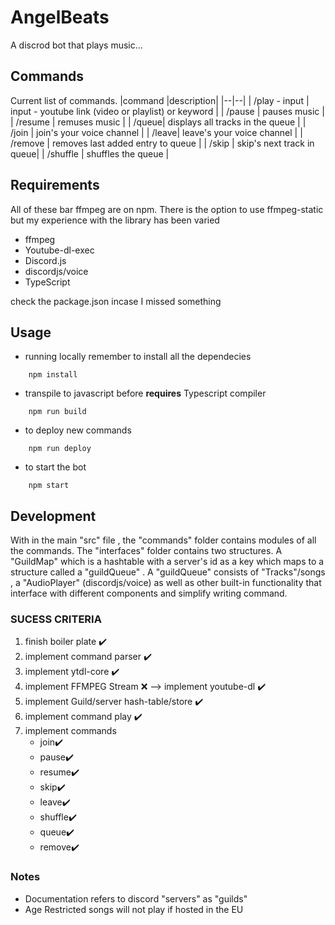 # AngelBeats

A discrod bot that plays music...

## Commands

Current list of commands.
|command |description|
|--|--|
| /play - input | input - youtube link (video or playlist) or keyword |
| /pause | pauses music |
| /resume | remuses music |
| /queue| displays all tracks in the queue |
| /join | join's your voice channel |
| /leave| leave's your voice channel |
| /remove | removes last added entry to queue |
| /skip | skip's next track in queue|
| /shuffle | shuffles the queue |

## Requirements

All of these bar ffmpeg are on npm. There is the option to use ffmpeg-static but my experience with the library has been varied

- ffmpeg
- Youtube-dl-exec
- Discord.js
- discordjs/voice
- TypeScript

check the package.json incase I missed something

## Usage

- running locally remember to install all the dependecies

```
	npm install
```

- transpile to javascript before **requires** Typescript compiler

```
	npm run build
```

- to deploy new commands

```
	npm run deploy
```

- to start the bot

```
	npm start
```

## Development

With in the main "src" file , the "commands" folder contains modules of all the commands. The "interfaces" folder contains two structures. A "GuildMap" which is a hashtable with a server's id as a key which maps to a structure called a "guildQueue" . A "guildQueue" consists of "Tracks"/songs , a "AudioPlayer" (discordjs/voice) as well as other built-in functionality that interface with different components and simplify writing command.

### SUCESS CRITERIA

1. finish boiler plate ✔️
2. implement command parser ✔️
3. implement ytdl-core ✔️
4. implement FFMPEG Stream ❌ --> implement youtube-dl ✔️
5. implement Guild/server hash-table/store ✔️
6. implement command play ✔️
7. implement commands
   - join✔️
   - pause✔️
   - resume✔️
   - skip✔️
   - leave✔️
   - shuffle✔️
   - queue✔️
   - remove✔️

### Notes

- Documentation refers to discord "servers" as "guilds"
- Age Restricted songs will not play if hosted in the EU
